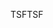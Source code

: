 <span data-ttu-id="38596-101">TSF</span><span class="sxs-lookup"><span data-stu-id="38596-101">TSF</span></span>